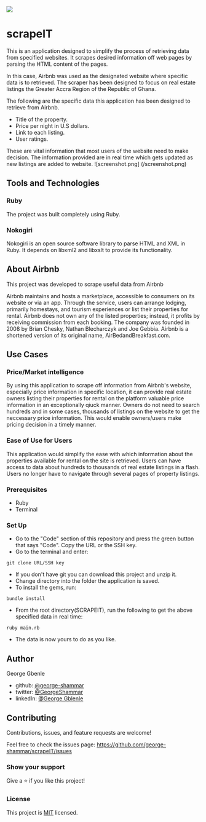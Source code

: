 ![](https://img.shields.io/badge/Microverse-blueviolet)

# scrapeIT
This is an application designed to simplify the process of retrieving data from specified websites. It scrapes desired information off web pages by parsing the HTML content of the pages.

In this case, Airbnb was used as the designated website where specific data is to retrieved. The scraper has been designed to focus on real estate listings the Greater Accra Region of the Republic of Ghana.

The following are the specific data this application has been designed to retrieve from Airbnb.
- Title of the property.
- Price per night in U.S dollars.
- Link to each listing.
- User ratings.

These are vital information that most users of the website need to make decision. The information provided are in real time which gets updated as new listings are added to website.
![screenshot.png] (/screenshot.png)
## Tools and Technologies
### Ruby
The project was built completely using Ruby.

### Nokogiri
Nokogiri is an open source software library to parse HTML and XML in Ruby. It depends on libxml2 and libxslt to provide its functionality.

## About Airbnb
This project was developed to scrape useful data from Airbnb

Airbnb maintains and hosts a marketplace, accessible to consumers on its website or via an app. Through the service, users can arrange lodging, primarily homestays, and tourism experiences or list their properties for rental. Airbnb does not own any of the listed properties; instead, it profits by receiving commission from each booking. The company was founded in 2008 by Brian Chesky, Nathan Blecharczyk and Joe Gebbia. Airbnb is a shortened version of its original name, AirBedandBreakfast.com. 

## Use Cases
### Price/Market intelligence
By using this application to scrape off information from Airbnb's website, especially price information in specific location, it can provide real estate owners listing their properties for rental on the platform valuable price information in an exceptionally qiuck manner. Owners do not need to search hundreds and in some cases, thousands of listings on the website to get the neccessary price information. This would enable owners/users make pricing decision in a timely manner.

### Ease of Use for Users 
This application would simplify the ease with which information about the properties available for rental on the site is retrieved. Users can have access to data about hundreds to thousands of real estate listings in a flash. Users no longer have to navigate through several pages of property listings.  

### Prerequisites

- Ruby
- Terminal

### Set Up

- Go to the "Code" section of this repository and press the green button that says "Code". Copy the URL or the SSH key.
- Go to the terminal and enter:
```
git clone URL/SSH key
```
- If you don't have git you can download this project and unzip it.
- Change directory into the folder the application is saved.
- To install the gems, run:
```
bundle install
```
- From the root directory(SCRAPEIT), run the following to get the above specified data in real time:
```
ruby main.rb
```
- The data is now yours to do as you like.

## Author

George Gbenle

- github: [@george-shammar](https://github.com/george-shammar)
- twitter: [@GeorgeShammar](https://twitter.com/GeorgeShammar)
- linkedIn: [@George Gblenle](https://www.linkedin.com/in/george-g-5414091b7/)


## Contributing

Contributions, issues, and feature requests are welcome!


Feel free to check the issues page: https://github.com/george-shammar/scrapeIT/issues

### Show your support

Give a ⭐️ if you like this project!

### License

This project is [MIT](./LICENSE) licensed.
